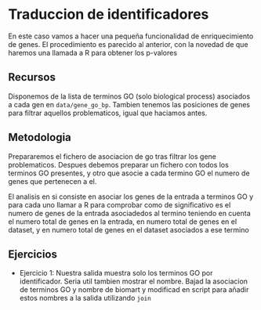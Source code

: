 Traduccion de identificadores
=============================

En este caso vamos a hacer una pequeña funcionalidad de enriquecimiento de
genes. El procedimiento es parecido al anterior, con la novedad de que haremos
una llamada a R para obtener los p-valores

Recursos
--------

Disponemos de la lista de terminos GO (solo biological process) asociados a
cada gen en `data/gene_go_bp`. Tambien tenemos las posiciones de genes para
filtrar aquellos problematicos, igual que haciamos antes.

Metodologia
-----------

Prepararemos el fichero de asociacion de go tras filtrar los gene
problematicos. Despues debemos preparar un fichero con todos los terminos GO
presentes, y otro que asocie a cada termino GO el numero de genes que
pertenecen a el.

El analisis en si consiste en asociar los genes de la entrada a terminos GO y
para cada uno llamar a R para comprobar como de significativo es el numero de
genes de la entrada asociadedos al termino teniendo en cuenta el numero total
de genes en la entrada, en numero total de genes en el dataset, y en numero
total de genes en el dataset asociados a ese termino

Ejercicios
---------

* Ejercicio 1: Nuestra salida muestra solo los terminos GO por identificador.
  Seria util tambien mostrar el nombre. Bajad la asociacion de terminos GO y
  nombre de biomart y modificad en script para añadir estos nombres a la salida
  utilizando `join`
